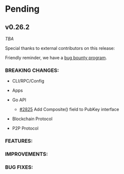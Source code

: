 # Pending

## v0.26.2

*TBA*

Special thanks to external contributors on this release:

Friendly reminder, we have a [bug bounty program](https://hackerone.com/tendermint).

### BREAKING CHANGES:

* CLI/RPC/Config

* Apps

* Go API

  * [\#2825](https://github.com/tendermint/tendermint/pull/2825) Add Composite() field to PubKey interface

* Blockchain Protocol

* P2P Protocol

### FEATURES:

### IMPROVEMENTS:

### BUG FIXES:

